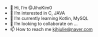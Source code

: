 - 👋 Hi, I’m @JihoKim0
- 👀 I’m interested in C, JAVA
- 🌱 I’m currently learning Kotlin, MySQL
- 💞️ I’m looking to collaborate on ...
- 📫 How to reach me kjhjulie@naver.com

<!---
JihoKim0/JihoKim0 is a ✨ special ✨ repository because its `README.md` (this file) appears on your GitHub profile.
You can click the Preview link to take a look at your changes.
--->
